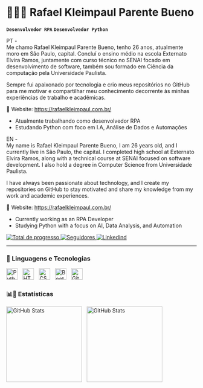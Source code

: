 # 👨🏼‍💻 Rafael Kleimpaul Parente Bueno

**`Desenvolvedor RPA`**
**`Desenvolvedor Python`**

PT -
</br>
Me chamo Rafael Kleimpaul Parente Bueno, tenho 26 anos, atualmente moro em São Paulo, capital. Concluí o ensino médio na escola Externato Elvira Ramos, juntamente com curso técnico no SENAI focado em desenvolvimento de software, também sou formado em Ciência da computação pela Universidade Paulista. 

Sempre fui apaixonado por tecnologia e crio meus repositórios no GitHub para me motivar e compartilhar meu conhecimento decorrente às minhas experiências de trabalho e acadêmicas.

🔗 Website: https://rafaelkleimpaul.com.br/

- Atualmente trabalhando como desenvolvedor RPA
- Estudando Python com foco em I.A, Análise de Dados e Automações

EN -
</br>
My name is Rafael Kleimpaul Parente Bueno, I am 26 years old, and I currently live in São Paulo, the capital. I completed high school at Externato Elvira Ramos, along with a technical course at SENAI focused on software development. I also hold a degree in Computer Science from Universidade Paulista.

I have always been passionate about technology, and I create my repositories on GitHub to stay motivated and share my knowledge from my work and academic experiences.

🔗 Website: https://rafaelkleimpaul.com.br/

- Currently working as an RPA Developer
- Studying Python with a focus on AI, Data Analysis, and Automation

<p align="left"> 
    <a href="https://github.com/rafaelkleimpaul">
        <img 
            alt="Total de progresso" 
            title="Total de Progresso GitHub" 
            src="https://img.shields.io/badge/LinkedIn-0077B5?style=for-the-badge&logo=linkedin&logoColor=white"
        />
    </a>
    <a href="https://github.com/rafaelkleimpaul?tab=followers">
        <img 
            alt="Seguidores" 
            title="Me siga no GitHub" 
            src="https://custom-icon-badges.demolab.com/github/followers/rafaelkleimpaul?color=236ad3&labelColor=1155ba&style=for-the-badge&logo=github&label=Seguidores&logoColor=white"
        />
    </a>
    <a href="https://www.linkedin.com/in/rafael-kleimpaul/">
        <img 
            alt="Linkedind" 
            title="Linkedin" 
            src="![image](https://img.shields.io/badge/LinkedIn-0077B5?style=for-the-badge&logo=linkedin&logoColor=white})"
        />
    </a>
</p>

---

### 🤖 Linguagens e Tecnologias

<img 
    align="left" 
    alt="Python" 
    title="Python"
    width="30px" 
    style="padding-right: 10px;" 
    src="https://cdn.jsdelivr.net/gh/devicons/devicon@latest/icons/python/python-original.svg" 
/>

<img 
    align="left" 
    alt="HTML"
    title="HTML" 
    width="30px" 
    style="padding-right: 10px;" 
    src="https://cdn.jsdelivr.net/gh/devicons/devicon@latest/icons/html5/html5-original.svg" 
/>
<img 
    align="left" 
    alt="CSS" 
    title="CSS"
    width="30px" 
    style="padding-right: 10px;" 
    src="https://cdn.jsdelivr.net/gh/devicons/devicon@latest/icons/css3/css3-original.svg" 
/>

<img 
    align="left" 
    alt="Bootstrap"
    title="Bootstrap" 
    width="30px" 
    style="padding-right: 10px;" 
    src="https://cdn.jsdelivr.net/gh/devicons/devicon@latest/icons/bootstrap/bootstrap-original.svg" 
/>

<img 
    align="left" 
    alt="Git" 
    title="Git"
    width="30px" 
    style="padding-right: 10px;" 
    src="https://cdn.jsdelivr.net/gh/devicons/devicon@latest/icons/git/git-original.svg" 
/>

<br/>
<br/>

### 📊🤖 Estatísticas

<p>
  <img 
    align="left"
    alt="GitHub Stats" 
    height="200" 
    style="padding-right: 10px;" 
    src="https://github-readme-stats.vercel.app/api?username=rafaelkleimpaul&show_icons=true&theme=dark&include_all_commits=true&locale=pt-br" 
  />

  <img 
      align="left" 
      alt="GitHub Stats" 
      height="200"
      src="https://github-readme-stats.vercel.app/api/top-langs/?username=rafaelkleimpaul&layout=compact&theme=dark&custom_title=Tecnologias&langs_count=7"
  />
</p>
